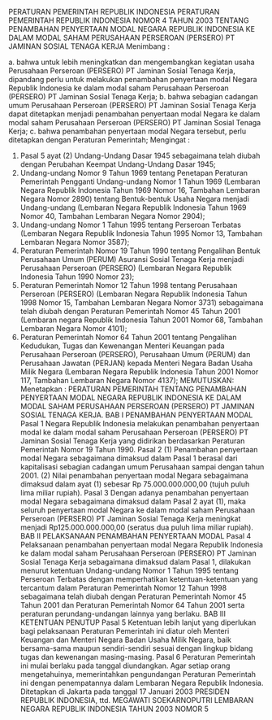  PERATURAN PEMERINTAH REPUBLIK INDONESIA PERATURAN PEMERINTAH REPUBLIK INDONESIA NOMOR 4 TAHUN 2003 TENTANG PENAMBAHAN PENYERTAAN MODAL NEGARA REPUBLIK INDONESIA KE DALAM MODAL SAHAM PERUSAHAAN PERSEROAN (PERSERO) PT JAMINAN SOSIAL TENAGA KERJA
Menimbang :

a. bahwa untuk lebih meningkatkan dan mengembangkan kegiatan usaha Perusahaan Perseroan (PERSERO) PT Jaminan Sosial Tenaga Kerja, dipandang perlu untuk melakukan penambahan penyertaan modal Negara Republik Indonesia ke dalam modal saham Perusahaan Perseroan (PERSERO) PT Jaminan Sosial Tenaga Kerja;
b. bahwa sebagian cadangan umum Perusahaan Perseroan (PERSERO) PT Jaminan Sosial Tenaga Kerja dapat ditetapkan menjadi penambahan penyertaan modal Negara ke dalam modal saham Perusahaan Perseroan (PERSERO) PT Jaminan Sosial Tenaga Kerja;
c. bahwa penambahan penyertaan modal Negara tersebut, perlu ditetapkan dengan Peraturan Pemerintah;
Mengingat :

1. Pasal 5 ayat (2) Undang-Undang Dasar 1945 sebagaimana telah diubah dengan Perubahan Keempat Undang-Undang Dasar 1945;
2. Undang-undang Nomor 9 Tahun 1969 tentang Penetapan Peraturan Pemerintah Pengganti Undang-undang Nomor 1 Tahun 1969 (Lembaran Negara Republik Indonesia Tahun 1969 Nomor 16, Tambahan Lembaran Negara Nomor 2890) tentang Bentuk-bentuk Usaha Negara menjadi Undang-undang (Lembaran Negara Republik Indonesia Tahun 1969 Nomor 40, Tambahan Lembaran Negara Nomor 2904);
3. Undang-undang Nomor 1 Tahun 1995 tentang Perseroan Terbatas (Lembaran Negara Republik Indonesia Tahun 1995 Nomor 13, Tambahan Lembaran Negara Nomor 3587);
4. Peraturan Pemerintah Nomor 19 Tahun 1990 tentang Pengalihan Bentuk Perusahaan Umum (PERUM) Asuransi Sosial Tenaga Kerja menjadi Perusahaan Perseroan (PERSERO) (Lembaran Negara Republik Indonesia Tahun 1990 Nomor 23);
5. Peraturan Pemerintah Nomor 12 Tahun 1998 tentang Perusahaan Perseroan (PERSERO) (Lembaran Negara Republik Indonesia Tahun 1998 Nomor 15, Tambahan Lembaran Negara Nomor 3731) sebagaimana telah diubah dengan Peraturan Pemerintah Nomor 45 Tahun 2001 (Lembaran negara Republik Indonesia Tahun 2001 Nomor 68, Tambahan Lembaran Negara Nomor 4101);
6. Peraturan Pemerintah Nomor 64 Tahun 2001 tentang Pengalihan Kedudukan, Tugas dan Kewenangan Menteri Keuangan pada Perusahaan Perseroan (PERSERO), Perusahaan Umum (PERUM) dan Perusahaan Jawatan (PERJAN) kepada Menteri Negara Badan Usaha Milik Negara (Lembaran Negara Republik Indonesia Tahun 2001 Nomor 117, Tambahan Lembaran Negara Nomor 4137);
MEMUTUSKAN:
 Menetapkan : PERATURAN PEMERINTAH TENTANG PENAMBAHAN PENYERTAAN MODAL NEGARA REPUBLIK INDONESIA KE DALAM MODAL SAHAM PERUSAHAAN PERSEROAN (PERSERO) PT JAMINAN SOSIAL TENAGA KERJA.
BAB I PENAMBAHAN PENYERTAAN MODAL
Pasal 1
Negara Republik Indonesia melakukan penambahan penyertaan modal ke dalam modal saham Perusahaan Perseroan (PERSERO) PT Jaminan Sosial Tenaga Kerja yang didirikan berdasarkan Peraturan Pemerintah Nomor 19 Tahun 1990.
Pasal 2
(1) Penambahan penyertaan modal Negara sebagaimana dimaksud dalam Pasal 1 berasal dari kapitalisasi sebagian cadangan umum Perusahaan sampai dengan tahun 2001.
(2) Nilai penambahan penyertaan modal Negara sebagaimana dimaksud dalam ayat (1) sebesar Rp 75.000.000.000,00 (tujuh puluh lima miliar rupiah).
Pasal 3
Dengan adanya penambahan penyertaan modal Negara sebagaimana dimaksud dalam Pasal 2 ayat (1), maka seluruh penyertaan modal Negara ke dalam modal saham Perusahaan Perseroan (PERSERO) PT Jaminan Sosial Tenaga Kerja meningkat menjadi Rp125.000.000.000,00 (seratus dua puluh lima miliar rupiah).
BAB II PELAKSANAAN PENAMBAHAN PENYERTAAN MODAL
Pasal 4
Pelaksanaan penambahan penyertaan modal Negara Republik Indonesia ke dalam modal saham Perusahaan Perseroan (PERSERO) PT Jaminan Sosial Tenaga Kerja sebagaimana dimaksud dalam Pasal 1, dilakukan menurut ketentuan Undang-undang Nomor 1 Tahun 1995 tentang Perseroan Terbatas dengan memperhatikan ketentuan-ketentuan yang tercantum dalam Peraturan Pemerintah Nomor 12 Tahun 1998 sebagaimana telah diubah dengan Peraturan Pemerintah Nomor 45 Tahun 2001 dan Peraturan Pemerintah Nomor 64 Tahun 2001 serta peraturan perundang-undangan lainnya yang berlaku.
BAB III KETENTUAN PENUTUP
Pasal 5
Ketentuan lebih lanjut yang diperlukan bagi pelaksanaan Peraturan Pemerintah ini diatur oleh Menteri Keuangan dan Menteri Negara Badan Usaha Milik Negara, baik bersama-sama maupun sendiri-sendiri sesuai dengan lingkup bidang tugas dan kewenangan masing-masing.
Pasal 6
Peraturan Pemerintah ini mulai berlaku pada tanggal diundangkan.
Agar setiap orang mengetahuinya, memerintahkan pengundangan Peraturan Pemerintah ini dengan penempatannya dalam Lembaran Negara Republik Indonesia. Ditetapkan di Jakarta pada tanggal 17 Januari 2003 PRESIDEN REPUBLIK INDONESIA, ttd. MEGAWATI SOEKARNOPUTRI LEMBARAN NEGARA REPUBLIK INDONESIA TAHUN 2003 NOMOR 5